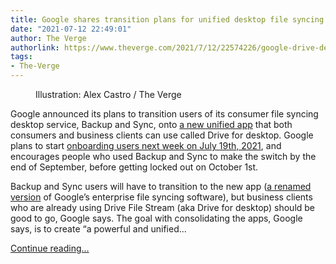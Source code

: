 ```yaml
---
title: Google shares transition plans for unified desktop file syncing Drive app
date: "2021-07-12 22:49:01"
author: The Verge
authorlink: https://www.theverge.com/2021/7/12/22574226/google-drive-desktop-backup-and-sync-file-stream-timeline
tags:
- The-Verge
---
```

<figure>
      <img alt="" src="https://cdn.vox-cdn.com/thumbor/T0ywiaJyQPHnVKXb4ekdOMBKg_M=/0x0:2040x1360/1310x873/cdn.vox-cdn.com/uploads/chorus_image/image/69573184/acastro_180427_1777_0003.0.jpg" />
        <figcaption>Illustration: Alex Castro / The Verge</figcaption>
    </figure>

  <p id="xxV1mf">Google announced its plans to transition users of its consumer file syncing desktop service, Backup and Sync, onto <a href="https://blog.google/products/drive/drive-for-desktop/">a new unified app</a> that both consumers and business clients can use called Drive for desktop. Google plans to start <a href="https://workspaceupdates.googleblog.com/2021/07/google-drive-backup-and-sync-transition.html">onboarding users next week on July 19th, 2021</a>, and encourages people who used Backup and Sync to make the switch by the end of September, before getting locked out on October 1st.</p>
<p id="1LcKT3">Backup and Sync users will have to transition to the new app (<a href="https://support.google.com/googleone/answer/10309431#zippy=%2Csee-the-full-list-of-features%2Cwhy-are-you-making-this-change%2Ci-use-drive-file-stream-how-will-this-affect-me%2Ci-am-a-workspace-admin-and-my-organization-uses-drive-file-stream-im-concerned-about-these-new-features-what-can-i-do">a renamed version</a> of Google’s enterprise file syncing software), but business clients who are already using Drive File Stream (aka Drive for desktop) should be good to go, Google says. The goal with consolidating the apps, Google says, is to create “a powerful and unified...</p>
  <p>
    <a href="https://www.theverge.com/2021/7/12/22574226/google-drive-desktop-backup-and-sync-file-stream-timeline">Continue reading&hellip;</a>
  </p>